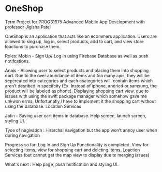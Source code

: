 # OneShop
Term Project for PROG31975 Advanced Mobile App Development with professor Jigisha Patel

OneShop is an application that acts like an ecommers application. Users are allowed to sing up, log in, select products, add to cart, and view store loactions to purchase them.

Roles:
Mobin - Sign Up/ Log In using Firebase Database as well as push notifcations.

Anais - Allowing user to select products and placing them into shopping cart. Due to the over abundance of items and too many apis, they will be sepereated into categories and each csategories will. 
        contain items  which aren't desribed in specifcity (Ex: Instead of iphone, andriod or samsung, the product will be labeled as phone). 
        Displaying shopping cart view, due to issues with using the swift package manager which somehow gave me unkwon erros, Unfortunatly,I have to implement it the shopping cart without using the database.
        Location Services
       
        
       
Jatin - Saving user cart items in database. Help screen, launch screen, styling UI. 

 
Tyoe of nagivation : Hirarchal navigation but the app won't annoy user when during navigation

Progress so far: Log In and Sign Up Functionality is completed. View for selecting items, view for shopping cart and deleting items. 
Loaction Services (but cannot get the map view to display due to merging issues)

What's next : Help page, push notification and styling UI. 
